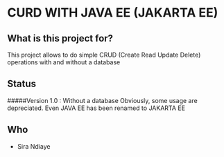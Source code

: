 # CURD WITH JAVA EE (JAKARTA EE)


## What is this project for? 

This project allows to do simple CRUD (Create Read Update Delete) operations with and without a database

## Status

#####Version 1.0 : Without a database
Obviously, some usage are depreciated. Even JAVA EE has been renamed to JAKARTA EE


## Who 

- Sira Ndiaye 
